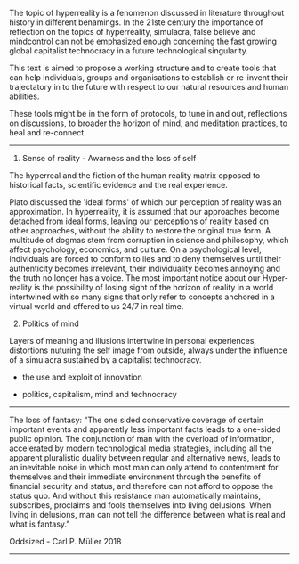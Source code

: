 The topic of hyperreality is a fenomenon discussed in literature throughout history in different benamings. In the 21ste century the importance of reflection on the topics of hyperreality, simulacra, false believe and mindcontrol can not be emphasized enough concerning the fast growing global capitalist technocracy in a future technological singularity.

This text is aimed to propose a working structure and to create tools that can help individuals, groups and organisations to establish or re-invent their trajectatory in to the future with respect to our natural resources and human abilities.

These tools might be in the form of protocols, to tune in and out, reflections on discussions, to broader the horizon of mind, and meditation practices, to heal and re-connect.

---

1. Sense of reality - Awarness and the loss of self

The hyperreal and the fiction of the human reality matrix opposed to historical facts, scientific evidence and the real experience.

Plato discussed the 'ideal forms' of which our perception of reality was an approximation. In hyperreality, it is assumed that our approaches become detached from ideal forms, leaving our perceptions of reality based on other approaches, without the ability to restore the original true form. A multitude of dogmas stem from corruption in science and philosophy, which affect psychology, economics, and culture. On a psychological level, individuals are forced to conform to lies and to deny themselves until their authenticity becomes irrelevant, their individuality becomes annoying and the truth no longer has a voice. The most important notice about our Hyper-reality is the possibility of losing sight of the horizon of reality in a world intertwined with so many signs that only refer to concepts anchored in a virtual world and offered to us 24/7 in real time.

2. Politics of mind

Layers of meaning and illusions intertwine in personal experiences, distortions nuturing the self image from outside, always under the influence of a simulacra sustained by a capitalist technocracy. 

- the use and exploit of innovation 

- politics, capitalism, mind and technocracy

---

The loss of fantasy: "The one sided conservative coverage of certain important events and apparently less important facts leads to a one-sided public opinion. The conjunction of man with the overload of information, accelerated by modern technological media strategies, including all the apparent pluralistic duality between regular and alternative news, leads to an inevitable noise in which most man can only attend to contentment for themselves and their immediate environment through the benefits of financial security and status, and therefore can not afford to oppose the status quo. And without this resistance man automatically maintains, subscribes, proclaims and fools themselves into living delusions. When living in delusions, man can not tell the difference between what is real and what is fantasy." 

Oddsized - Carl P. Müller 2018

---


